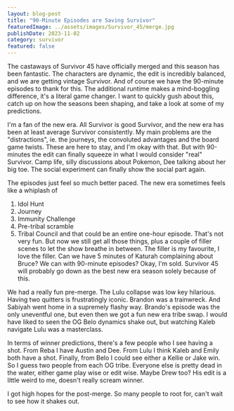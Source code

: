 ```yaml
---
layout: blog-post
title: "90-Minute Episodes are Saving Survivor"
featuredImage: ../assets/images/Survivor_45/merge.jpg
publishDate: 2023-11-02
category: survivor
featured: false
---
```


The castaways of Survivor 45 have officially merged and this season has been fantastic. The characters are dynamic, the edit is incredibly balanced, and we are getting vintage Survivor. And of course we have the 90-minute episodes to thank for this. The additional runtime makes a mind-boggling difference, it's a literal game changer. I want to quickly gush about this, catch up on how the seasons been shaping, and take a look at some of my predictions.

I'm a fan of the new era. All Survivor is good Survivor, and the new era has been at least average Survivor consistently. My main problems are the "distractions", ie. the journeys, the convoluted advantages and the board game twists. These are here to stay, and I'm okay with that. But with 90-minutes the edit can finally squeeze in what I would consider "real" Survivor. Camp life, silly discussions about Pokemon, Dee talking about her big toe. The social experiment can finally show the social part again.

The episodes just feel so much better paced. The new era sometimes feels like a whiplash of
1. Idol Hunt
2. Journey
3. Immunity Challenge
4. Pre-tribal scramble
5. Tribal Council
and that could be an entire one-hour episode. That's not very fun. But now we still get all those things, plus a couple of filler scenes to let the show breathe in between. The filler is my favourite, I love the filler. Can we have 5 minutes of Katurah complaining about Bruce? We can with 90-minute episodes? Okay, I'm sold. Survivor 45 will probably go down as the best new era season solely because of this.

We had a really fun pre-merge. The Lulu collapse was low key hilarious. Having two quitters is frustratingly iconic. Brandon was a trainwreck. And Sabiyah went home in a supremely flashy way. Brando's episode was the only uneventful one, but even then we got a fun new era tribe swap. I would have liked to seen the OG Belo dynamics shake out, but watching Kaleb navigate Lulu was a masterclass.

In terms of winner predictions, there's a few people who I see having a shot. From Reba I have Austin and Dee. From Lulu I think Kaleb and Emily both have a shot. Finally, from Belo I could see either a Kellie or Jake win. So I guess two people from each OG tribe. Everyone else is pretty dead in the water, either game play wise or edit wise. Maybe Drew too? His edit is a little weird to me, doesn't really scream winner. 

I got high hopes for the post-merge. So many people to root for, can't wait to see how it shakes out.

